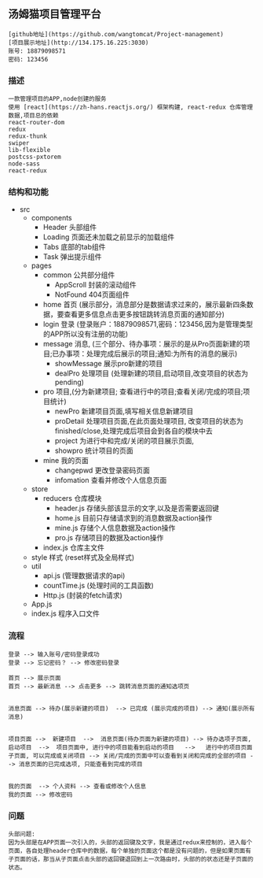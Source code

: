 ## 汤姆猫项目管理平台
    [github地址](https://github.com/wangtomcat/Project-management)
    [项目展示地址](http://134.175.16.225:3030)
    账号: 18879098571
    密码: 123456

### 描述
    一款管理项目的APP,node创建的服务
    使用 [react](https://zh-hans.reactjs.org/) 框架构建, react-redux 仓库管理数据,项目总的依赖
    react-router-dom
    redux
    redux-thunk
    swiper
    lib-flexible
    postcss-pxtorem
    node-sass
    react-redux
     

### 结构和功能
+ src
  + components
    + Header 头部组件
    + Loading 页面还未加载之前显示的加载组件
    + Tabs 底部的tab组件
    + Task 弹出提示组件
  + pages
    + common 公共部分组件
      + AppScroll 封装的滚动组件
      + NotFound 404页面组件
    + home 首页 (展示部分，消息部分是数据请求过来的，展示最新四条数据，要查看更多信息点击更多按钮跳转消息页面的通知部分) 
    + login 登录 (登录账户：18879098571,密码：123456,因为是管理类型的APP所以没有注册的功能)
    + message 消息, (三个部分、待办事项：展示的是从Pro页面新建的项目;已办事项：处理完成后展示的项目;通知:为所有的消息的展示)
      + showMessage 展示pro新建的项目
      + dealPro 处理项目 (处理新建的项目,启动项目,改变项目的状态为pending)
    + pro 项目,(分为新建项目; 查看进行中的项目;查看关闭/完成的项目;项目统计)
      + newPro 新建项目页面,填写相关信息新建项目
      + proDetail 处理项目页面,在此页面处理项目, 改变项目的状态为finished/close,处理完成后项目会到各自的模块中去
      + project 为进行中和完成/关闭的项目展示页面,
      + showpro 统计项目的页面
    + mine 我的页面 
      + changepwd 更改登录密码页面
      + infomation 查看并修改个人信息页面
  + store
    + reducers 仓库模块 
      + header.js 存储头部该显示的文字,以及是否需要返回键
      + home.js 目前只存储请求到的消息数据及action操作
      + mine.js 存储个人信息数据及action操作
      + pro.js 存储项目的数据及action操作
    + index.js 仓库主文件
  + style 样式 (reset样式及全局样式)
  + util
    + api.js (管理数据请求的api)
    + countTime.js (处理时间的工具函数)
    + Http.js (封装的fetch请求)
  + App.js
  + index.js 程序入口文件 

### 流程

    登录 --> 输入账号/密码登录成功
    登录 --> 忘记密码？ --> 修改密码登录

    首页 --> 展示页面
    首页 --> 最新消息 --> 点击更多 --> 跳转消息页面的通知选项页


    消息页面 --> 待办(展示新建的项目)  --> 已完成 (展示完成的项目) --> 通知(展示所有消息)


    项目页面 -->  新建项目  -->  消息页面(待办页面为新建的项目) --> 待办选项子页面,启动项目  -->  项目页面中, 进行中的项目能看到启动的项目   -->   进行中的项目页面子页面, 可以完成或关闭项目 --> 关闭/完成的页面中可以查看到关闭和完成的全部的项目 --> 消息页面的已完成选项, 只能查看到完成的项目


    我的页面  --> 个人资料 --> 查看或修改个人信息
    我的页面 --> 修改密码  
      
### 问题

    头部问题:
    因为头部是在APP页面一次引入的，头部的返回键及文字，我是通过redux来控制的，进入每个页面，各自处理header仓库中的数据，每个单独的页面这个都是没有问题的，但是如果页面有子页面的话，那当从子页面点击头部的返回键退回到上一次路由时，头部的的状态还是子页面的状态。
      


